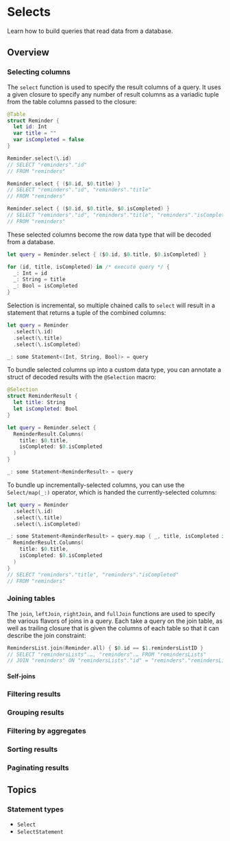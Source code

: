 # Selects

Learn how to build queries that read data from a database.

## Overview

### Selecting columns

The `select` function is used to specify the result columns of a query. It uses a given closure to
specify any number of result columns as a variadic tuple from the table columns passed to the
closure:

```swift
@Table
struct Reminder {
  let id: Int
  var title = ""
  var isCompleted = false
}

Reminder.select(\.id)
// SELECT "reminders"."id"
// FROM "reminders"

Reminder.select { ($0.id, $0.title) }
// SELECT "reminders"."id", "reminders"."title"
// FROM "reminders"

Reminder.select { ($0.id, $0.title, $0.isCompleted) }
// SELECT "reminders"."id", "reminders"."title", "reminders"."isCompleted"
// FROM "reminders"
```

These selected columns become the row data type that will be decoded from a database.

```swift
let query = Reminder.select { ($0.id, $0.title, $0.isCompleted) }

for (id, title, isCompleted) in /* execute query */ {
  _: Int = id
  _: String = title
  _: Bool = isCompleted
}
```

Selection is incremental, so multiple chained calls to `select` will result in a statement that
returns a tuple of the combined columns:

```swift
let query = Reminder
  .select(\.id)
  .select(\.title)
  .select(\.isCompleted)

_: some Statement<(Int, String, Bool)> = query
```

To bundle selected columns up into a custom data type, you can annotate a struct of decoded results
with the `@Selection` macro:

```swift
@Selection
struct ReminderResult {
  let title: String
  let isCompleted: Bool
}

let query = Reminder.select {
  ReminderResult.Columns(
    title: $0.title,
    isCompleted: $0.isCompleted
  )
}

_: some Statement<ReminderResult> = query
```

To bundle up incrementally-selected columns, you can use the ``Select/map(_:)`` operator, which is
handed the currently-selected columns:

```swift
let query = Reminder
  .select(\.id)
  .select(\.title)
  .select(\.isCompleted)

_: some Statement<ReminderResult> = query.map { _, title, isCompleted in
  ReminderResult.Columns(
    title: $0.title,
    isCompleted: $0.isCompleted
  )
}
// SELECT "reminders"."title", "reminders"."isCompleted"
// FROM "reminders"
```

### Joining tables

The `join`, `leftJoin`, `rightJoin`, and `fullJoin` functions are used to specify the various
flavors of joins in a query. Each take a query on the join table, as well as trailing closure that
is given the columns of each table so that it can describe the join constraint:

```swift
RemindersList.join(Reminder.all) { $0.id == $1.remindersListID }
// SELECT "remindersLists".…, "reminders".… FROM "remindersLists"
// JOIN "reminders" ON "remindersLists"."id" = "reminders"."remindersListID"
```

#### Self-joins

<!-- TODO: Table aliases -->

### Filtering results

<!-- TODO: WHERE -->

### Grouping results

<!-- TODO: GROUP BY -->

### Filtering by aggregates

<!-- TODO: HAVING -->

### Sorting results

<!-- TODO: ORDER BY -->

### Paginating results

<!-- TODO: LIMIT OFFSET  -->

## Topics

### Statement types

- ``Select``
- ``SelectStatement``


<!--
compound selects: union, intersection, etc...
-->
